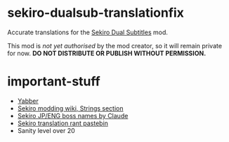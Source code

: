 # sekiro-dualsub-translationfix
Accurate translations for the [Sekiro Dual Subtitles](https://www.nexusmods.com/sekiro/mods/580?tab=files&file_id=2744) mod.

This mod is *not yet authorised* by the mod creator, so it will remain private for now.
**DO NOT DISTRIBUTE OR PUBLISH WITHOUT PERMISSION.**

# important-stuff
* [Yabber](https://www.nexusmods.com/sekiro/mods/42)
* [Sekiro modding wiki, Strings section](https://github.com/SekiroResurrection/modding-wiki/wiki/Strings)
* [Sekiro JP/ENG boss names by Claude](https://docs.google.com/spreadsheets/d/1pEIuiY4voM0vc9ZRvYGzstEedqCfkig0QTXFd7ygBPk/edit#gid=1513115419)
* [Sekiro translation rant pastebin](https://pastebin.com/PRdUrnwv)
* Sanity level over 20
